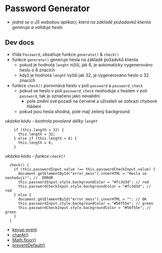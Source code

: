 # Password Generator

- *jedná se o JS webobou aplikaci, která na základě požadavků klienta generuje a validuje heslo*

## Dev docs 

- třída `Password`, obsahuje funkce `generate()` & `check()`
- funkce `generate()` generuje hesla na základě požadvků klienta
    - pokud je hodnota `lenght` nižší, jak 6, je automaticky vygenerováno heslo o 6 znacích
    - když je hodnota `lenght` vyšší jak 32, je vygenerováno heslo o 32 znacích
- funkce `check()` porovnává heslo v poli `password` a `password_check`
    - pokud se heslo v poli `password_check` neshoduje s heslem v poli `password`, tak je označeno jako nevalidní
        - pole změní své pozadí na červené a uživateli se zobrazí chybové hlášení
    - pokud jsou hesla shodná, pole mají zelený background

*ukázka kódu - kontrola povolené délky `lenght`*
```
    if (this.length > 32) {
      this.length = 32;
    } else if (this.length < 6) {
      this.length = 6;
    }
```

*ukázka kódu - funkce `check()`*
```
  check() {
    if (this.passwordInput.value !== this.passwordCheckInput.value) {
      document.getElementById("error_mess").innerHTML = "Hesla se neshodují!"; //  ERROR
      this.passwordInput.style.backgroundColor = "#fc3d3d"; // red
      this.passwordCheckInput.style.backgroundColor = "#fc3d3d"; // red
    } else {
      document.getElementById("error_mess").innerHTML = ""; // OK
      this.passwordInput.style.backgroundColor = "#56f55e"; // green
      this.passwordCheckInput.style.backgroundColor = "#56f55e"; // green
    }
  }

```


- [keyup event](https://developer.mozilla.org/en-US/docs/Web/API/Element/keyup_event)
- [charAt()](https://developer.mozilla.org/en-US/docs/Web/JavaScript/Reference/Global_Objects/String/charAt)
- [Math.floor()](https://developer.mozilla.org/en-US/docs/Web/JavaScript/Reference/Global_Objects/Math/floor)
- [preventDefault()](https://developer.mozilla.org/en-US/docs/Web/API/Event/preventDefault)
